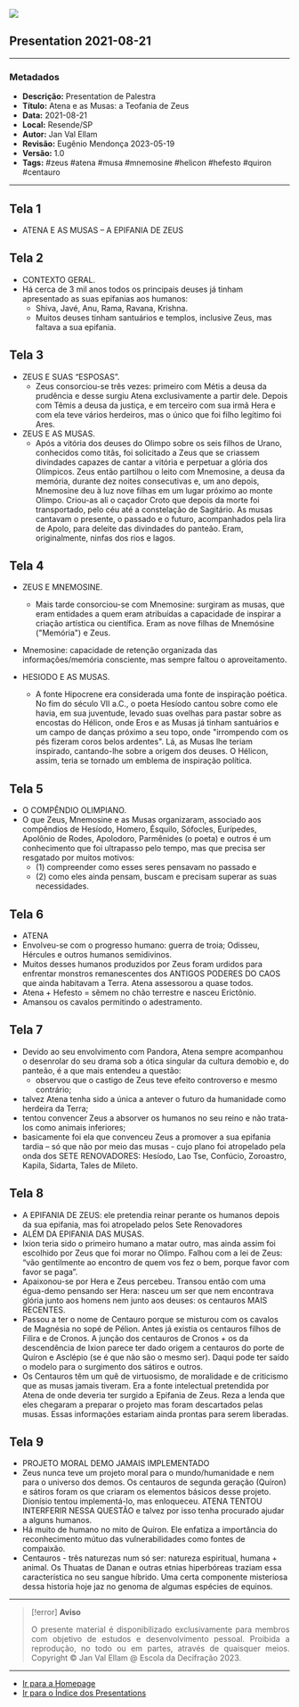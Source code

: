 ![](2021-08-21-ppt-1.jpg)

## Presentation 2021-08-21

---
### Metadados
 
- **Descrição:** Presentation de Palestra
- **Título:** Atena e as Musas: a Teofania de Zeus
- **Data:** 2021-08-21
- **Local:** Resende/SP
- **Autor:** Jan Val Ellam
- **Revisão:** Eugênio Mendonça 2023-05-19
- **Versão:** 1.0
- **Tags:** #zeus #atena #musa #mnemosine #helicon #hefesto #quiron #centauro

---
## Tela 1
- ATENA E AS MUSAS – A EPIFANIA DE ZEUS

 
## Tela 2
- CONTEXTO GERAL. 
- Há cerca de 3 mil anos todos os principais deuses já tinham apresentado as suas epifanias aos humanos: 
	- Shiva, Javé, Anu, Rama, Ravana, Krishna.  
	- Muitos deuses tinham santuários e templos, inclusive Zeus, mas faltava a sua epifania.


## Tela 3
- ZEUS E SUAS “ESPOSAS”.
	- Zeus consorciou-se três vezes: primeiro com Métis a deusa da prudência e desse surgiu Atena exclusivamente a partir dele. Depois com Têmis a deusa da justiça, e em terceiro com sua irmã Hera e com ela teve vários herdeiros, mas o único que foi filho legítimo foi Ares.
- ZEUS E AS MUSAS.
	- Após a vitória dos deuses do Olimpo sobre os seis filhos de Urano, conhecidos como titãs, foi solicitado a Zeus que se criassem divindades capazes de cantar a vitória e perpetuar a glória dos Olímpicos. Zeus então partilhou o leito com Mnemosine, a deusa da memória, durante dez noites consecutivas e, um ano depois, Mnemosine deu à luz nove filhas em um lugar próximo ao monte Olimpo. Criou-as ali o caçador Croto que depois da morte foi transportado, pelo céu até a constelação de Sagitário. As musas cantavam o presente, o passado e o futuro, acompanhados pela lira de Apolo, para deleite das divindades do panteão. Eram, originalmente, ninfas dos rios e lagos.



## Tela 4
- ZEUS E MNEMOSINE.
	- Mais tarde consorciou-se com Mnemosine: surgiram as musas, que eram entidades a quem eram atribuídas a capacidade de inspirar a criação artística ou científica. Eram as nove filhas de Mnemósine ("Memória") e Zeus. 
- Mnemosine: capacidade de retenção organizada das informações/memória consciente, mas sempre faltou o aproveitamento.

- HESIODO E AS MUSAS.
	- A fonte Hipocrene era considerada uma fonte de inspiração poética. No fim do século VII a.C., o poeta Hesíodo cantou sobre como ele havia, em sua juventude, levado suas ovelhas para pastar sobre as encostas do Hélicon, onde Eros e as Musas já tinham santuários e um campo de danças próximo a seu topo, onde "irrompendo com os pés fizeram coros belos ardentes". Lá, as Musas lhe teriam inspirado, cantando-lhe sobre a origem dos deuses. O Hélicon, assim, teria se tornado um emblema de inspiração política.


## Tela 5
- O COMPÊNDIO OLIMPIANO. 
- O que Zeus, Mnemosine e as Musas organizaram, associado aos compêndios de Hesíodo, Homero, Ésquilo, Sófocles, Eurípedes, Apolônio de Rodes, Apolodoro, Parmênides (o poeta) e outros é um conhecimento que foi ultrapasso pelo tempo, mas que precisa ser resgatado por muitos motivos: 
	- (1) compreender como esses seres pensavam no passado e
	- (2) como eles ainda pensam, buscam e precisam superar as suas necessidades. 


## Tela 6
- ATENA  
- Envolveu-se com o progresso humano: guerra de troia; Odisseu, Hércules e outros humanos semidivinos.  
- Muitos desses humanos produzidos por Zeus foram urdidos para enfrentar monstros remanescentes dos ANTIGOS PODERES DO CAOS que ainda habitavam a Terra. Atena assessorou a quase todos. 
- Atena + Hefesto  = sêmem no chão terrestre e nasceu Erictônio. 
- Amansou os cavalos permitindo o adestramento.


## Tela 7
- Devido ao seu envolvimento com Pandora, Atena sempre acompanhou o desenrolar do seu drama sob a ótica singular da cultura demobio e, do panteão, é a que mais entendeu a questão: 
	- observou que o castigo de Zeus teve efeito controverso e mesmo contrário; 
- talvez Atena tenha sido a única a antever o futuro da humanidade como herdeira da Terra; 
- tentou convencer Zeus a absorver os humanos no seu reino e não trata-los como animais inferiores; 
- basicamente foi ela que convenceu Zeus a promover a sua epifania tardia – só que não por meio das musas - cujo plano foi atropelado pela onda dos SETE RENOVADORES: Hesíodo, Lao Tse, Confúcio, Zoroastro, Kapila, Sidarta, Tales de Mileto.

## Tela 8
- A EPIFANIA DE ZEUS: ele pretendia reinar perante os humanos depois da sua epifania, mas foi atropelado pelos Sete Renovadores 
- ALÉM DA EPIFANIA DAS MUSAS.
- Ixion teria sido o primeiro humano a matar outro, mas ainda assim foi escolhido por Zeus que foi morar no Olimpo. Falhou com a lei de Zeus: “vão gentilmente ao encontro de quem vos fez o bem, porque favor com favor se paga”. 
- Apaixonou-se por Hera e Zeus percebeu. Transou então com uma égua-demo pensando ser Hera: nasceu um ser que nem encontrava glória junto aos homens nem junto aos deuses: os centauros MAIS RECENTES.  
- Passou a ter o nome de Centauro porque se misturou com os cavalos de Magnésia no sopé de Pélion. Antes já existia os centauros filhos de Filira e de Cronos. A junção dos centauros de Cronos + os da descendência de Ixion parece ter dado origem a centauros do porte de Quíron e Asclépio (se é que não são o mesmo ser). Daqui pode ter saído o modelo para o surgimento dos sátiros e outros. 
- Os Centauros têm um quê de virtuosismo, de moralidade e de criticismo que as musas jamais tiveram. Era a fonte intelectual pretendida por Atena de onde deveria ter surgido a Epifania de Zeus. Reza a lenda que eles chegaram a preparar o projeto mas foram descartados pelas musas. Essas informações estariam ainda prontas para serem liberadas.

## Tela 9
- PROJETO MORAL DEMO JAMAIS IMPLEMENTADO 
- Zeus nunca teve um projeto moral para o mundo/humanidade e nem para o universo dos demos. Os centauros de segunda geração (Quíron) e sátiros foram os que criaram os elementos básicos desse projeto. Dionísio tentou implementá-lo, mas enloqueceu. ATENA TENTOU INTERFERIR NESSA QUESTÃO e talvez por isso tenha procurado ajudar a alguns humanos. 
- Há muito de humano no mito de Quíron. Ele enfatiza a importância do reconhecimento mútuo das vulnerabilidades como fontes de compaixão. 
- Centauros - três naturezas num só ser: natureza espiritual, humana + animal. Os Thuatas de Danan e outras etnias hiperbóreas traziam essa característica no seu sangue híbrido. Uma certa componente misteriosa dessa historia hoje jaz no genoma de algumas espécies de equinos. 


---
> [!error] **Aviso**
> <p align="justify">O presente material é disponibilizado exclusivamente para membros com objetivo de estudos e desenvolvimento pessoal. Proibida a reprodução, no todo ou em partes, através de quaisquer meios. Copyright © Jan Val Ellam @ Escola da Decifração 2023. </p>

---

- [Ir para a Homepage](Homepage.Canvas)
- [Ir para o Índice dos Presentations](ÍNDICE%20GERAL%20DOS%20PRESENTATIONS.canvas)